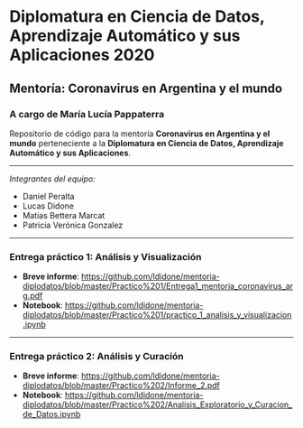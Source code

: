 # Diplomatura en Ciencia de Datos, Aprendizaje Automático y sus Aplicaciones 2020

## Mentoría: Coronavirus en Argentina y el mundo

### A cargo de María Lucía Pappaterra

Repositorio de código para la mentoría **Coronavirus en Argentina y el mundo** perteneciente a la **Diplomatura en Ciencia de Datos, Aprendizaje Automático y sus Aplicaciones**.

------------
*Integrantes del equipo:*

- Daniel Peralta
- Lucas Didone
- Matias Bettera Marcat
- Patricia Verónica Gonzalez

------------
### Entrega práctico 1: Análisis y Visualización

- **Breve informe**: https://github.com/ldidone/mentoria-diplodatos/blob/master/Practico%201/Entrega1_mentoria_coronavirus_arg.pdf
- **Notebook**:  https://github.com/ldidone/mentoria-diplodatos/blob/master/Practico%201/practico_1_analisis_y_visualizacion.ipynb
------------
### Entrega práctico 2: Análisis y Curación

- **Breve informe**: https://github.com/ldidone/mentoria-diplodatos/blob/master/Practico%202/Informe_2.pdf
- **Notebook**:  https://github.com/ldidone/mentoria-diplodatos/blob/master/Practico%202/Analisis_Exploratorio_y_Curacion_de_Datos.ipynb
